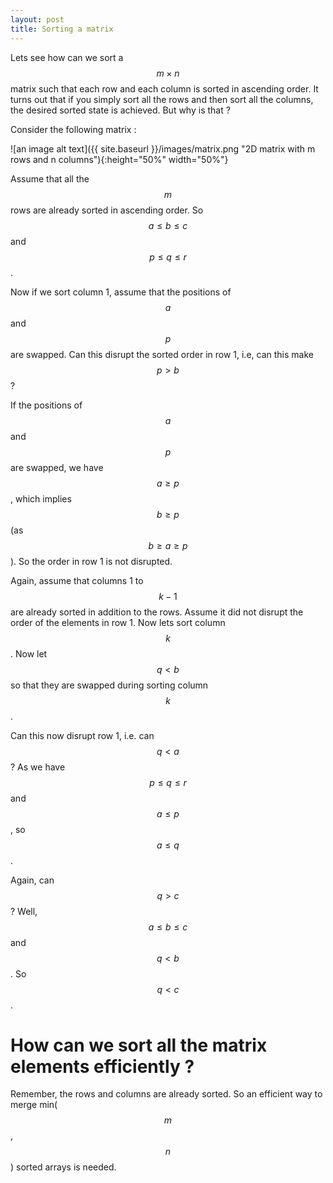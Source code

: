```yaml
---
layout: post
title: Sorting a matrix 
---
```

Lets see how can we sort a $$ m \times n $$ matrix such that each row and each column is sorted in ascending order. It turns out that if you simply sort all the rows and then sort all the columns, the desired sorted state is achieved. But why is that ? 

Consider the following matrix : 

![an image alt text]({{ site.baseurl }}/images/matrix.png "2D matrix with m rows and n columns"){:height="50%" width="50%"}

Assume that all the $$m$$ rows are already sorted in ascending order. So $$a \leq b \leq c$$ and $$p \leq q \leq r$$. 

Now if we sort column 1, assume that the positions of $$a$$ and $$p$$ are swapped. Can this disrupt the sorted order in row 1, i.e, can this make $$p > b$$ ?

If the positions of $$a$$ and $$p$$ are swapped, we have $$ a \geq p $$, which implies $$ b \geq p $$ (as $$b \geq a \geq p$$). So the order in row 1 is not disrupted. 

Again, assume that columns 1 to $$k - 1$$ are already sorted in addition to the rows. Assume it did not disrupt the order of the elements in row 1. Now lets sort column $$k$$. Now let $$ q < b $$ so that they are swapped during sorting column $$k$$. 

Can this now disrupt row 1, i.e. can $$ q < a $$ ? As we have $$ p \leq q \leq r$$ and $$a \leq p$$, so $$a \leq q$$. 

Again, can $$ q > c $$ ? Well, $$ a \leq b \leq c$$ and $$q < b$$. So $$q < c$$. 

# How can we sort all the matrix elements efficiently ?

Remember, the rows and columns are already sorted. So an efficient way to merge min($$m$$,$$n$$) sorted arrays is needed.



